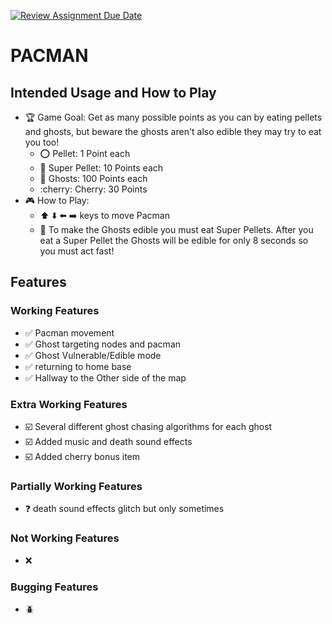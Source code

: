 [![Review Assignment Due Date](https://classroom.github.com/assets/deadline-readme-button-22041afd0340ce965d47ae6ef1cefeee28c7c493a6346c4f15d667ab976d596c.svg)](https://classroom.github.com/a/YxXKqIeT)
# PACMAN

## Intended Usage and How to Play 
- :trophy: Game Goal: Get as many possible points as you can by eating pellets and ghosts, but beware the ghosts aren't also edible they may try to eat you too!
    - :o: Pellet: 1 Point each 
    - :red_circle: Super Pellet: 10 Points each 
    - :ghost: Ghosts: 100 Points each 
    - :cherry: Cherry: 30 Points
- :video_game: How to Play:
    - :arrow_up: :arrow_down: :arrow_left: :arrow_right: keys to move Pacman 
    - :spaghetti: To make the Ghosts edible you must eat Super Pellets. After you eat a Super Pellet the Ghosts will be edible for only 8 seconds so you must act fast!

## Features

### Working Features
- :white_check_mark: Pacman movement
- :white_check_mark: Ghost targeting nodes and pacman
- :white_check_mark: Ghost Vulnerable/Edible mode 
- :white_check_mark: returning to home base 
- :white_check_mark: Hallway to the Other side of the map 

### Extra Working Features
- :ballot_box_with_check: Several different ghost chasing algorithms for each ghost 
- :ballot_box_with_check: Added music and death sound effects 
- :ballot_box_with_check: Added cherry bonus item

### Partially Working Features
-  :question: death sound effects glitch but only sometimes 
 
### Not Working Features
- :x: 

### Bugging Features
- :beetle: 
